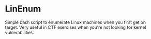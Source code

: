# LinEnum
Simple bash script to enumerate Linux machines when you first get on target. Very useful in CTF exercises when you're not looking for kernel vulnerabilities.
